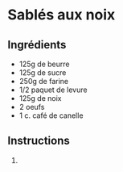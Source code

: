 # Sablés aux noix

## Ingrédients

- 125g de beurre
- 125g de sucre
- 250g de farine
- 1/2 paquet de levure
- 125g de noix
- 2 oeufs
- 1 c. café de canelle


## Instructions

1. 
